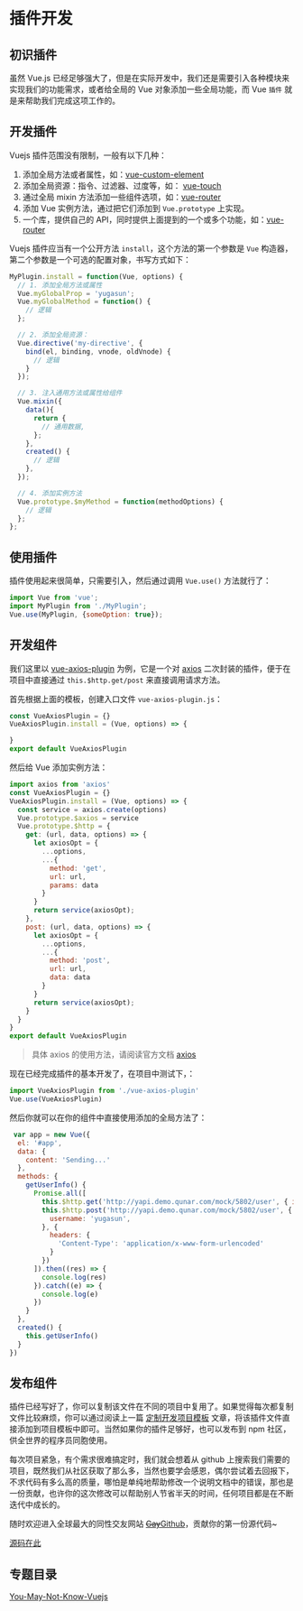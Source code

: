 # 插件开发

## 初识插件

虽然 Vue.js 已经足够强大了，但是在实际开发中，我们还是需要引入各种模块来实现我们的功能需求，或者给全局的 Vue 对象添加一些全局功能，而 Vue `插件` 就是来帮助我们完成这项工作的。

<!--more-->

## 开发插件

Vuejs 插件范围没有限制，一般有以下几种：

  1. 添加全局方法或者属性，如：[vue-custom-element](https://github.com/karol-f/vue-custom-element)
  2. 添加全局资源：指令、过滤器、过度等，如： [vue-touch](https://github.com/vuejs/vue-touch)
  3. 通过全局 mixin 方法添加一些组件选项，如：[vue-router](https://github.com/vuejs/vue-router)
  4. 添加 Vue 实例方法，通过把它们添加到 `Vue.prototype` 上实现。
  5. 一个库，提供自己的 API，同时提供上面提到的一个或多个功能，如：[vue-router](https://github.com/vuejs/vue-router)

Vuejs 插件应当有一个公开方法 `install`，这个方法的第一个参数是 `Vue` 构造器，第二个参数是一个可选的配置对象，书写方式如下：

```js
MyPlugin.install = function(Vue, options) {
  // 1. 添加全局方法或属性
  Vue.myGlobalProp = 'yugasun';
  Vue.myGlobalMethod = function() {
    // 逻辑
  };

  // 2. 添加全局资源：
  Vue.directive('my-directive', {
    bind(el, binding, vnode, oldVnode) {
      // 逻辑
    }
  });

  // 3. 注入通用方法或属性给组件
  Vue.mixin({
    data(){
      return {
        // 通用数据,
      };
    },
    created() {
      // 逻辑
    },
  });

  // 4. 添加实例方法
  Vue.prototype.$myMethod = function(methodOptions) {
    // 逻辑
  };
};
```

## 使用插件

插件使用起来很简单，只需要引入，然后通过调用 `Vue.use()` 方法就行了：

```js
import Vue from 'vue';
import MyPlugin from './MyPlugin';
Vue.use(MyPlugin, {someOption: true});
```

## 开发组件

我们这里以 [vue-axios-plugin](https://github.com/yugasun/vue-axios-plugin) 为例，它是一个对 [axios](https://github.com/axios/axios) 二次封装的插件，便于在项目中直接通过 `this.$http.get/post` 来直接调用请求方法。

首先根据上面的模板，创建入口文件 `vue-axios-plugin.js`：

```js
const VueAxiosPlugin = {}
VueAxiosPlugin.install = (Vue, options) => {

}
export default VueAxiosPlugin
```

然后给 Vue 添加实例方法：

```js
import axios from 'axios'
const VueAxiosPlugin = {}
VueAxiosPlugin.install = (Vue, options) => {
  const service = axios.create(options)
  Vue.prototype.$axios = service
  Vue.prototype.$http = {
    get: (url, data, options) => {
      let axiosOpt = {
        ...options,
        ...{
          method: 'get',
          url: url,
          params: data
        }
      }
      return service(axiosOpt);
    },
    post: (url, data, options) => {
      let axiosOpt = {
        ...options,
        ...{
          method: 'post',
          url: url,
          data: data
        }
      }
      return service(axiosOpt);
    }
  }
}
export default VueAxiosPlugin
```

> 具体 axios 的使用方法，请阅读官方文档 [axios](https://github.com/axios/axios)

现在已经完成插件的基本开发了，在项目中测试下，：

```js
import VueAxiosPlugin from './vue-axios-plugin'
Vue.use(VueAxiosPlugin)
```

然后你就可以在你的组件中直接使用添加的全局方法了：

```js
 var app = new Vue({
  el: '#app',
  data: {
    content: 'Sending...'
  },
  methods: {
    getUserInfo() {
      Promise.all([
        this.$http.get('http://yapi.demo.qunar.com/mock/5802/user', { id: 1 }),
        this.$http.post('http://yapi.demo.qunar.com/mock/5802/user', {
          username: 'yugasun',
        }, {
          headers: {
            'Content-Type': 'application/x-www-form-urlencoded'
          }
        })
      ]).then((res) => {
        console.log(res)
      }).catch((e) => {
        console.log(e)
      })
    }
  },
  created() {
    this.getUserInfo()
  }
})
```

## 发布组件

插件已经写好了，你可以复制该文件在不同的项目中复用了。如果觉得每次都复制文件比较麻烦，你可以通过阅读上一篇 [定制开发项目模板](https://yugasun.com/post/you-may-not-know-vuejs-10.html) 文章，将该插件文件直接添加到项目模板中即可。当然如果你的插件足够好，也可以发布到 npm 社区，供全世界的程序员同胞使用。

每次项目紧急，有个需求很难搞定时，我们就会想着从 github  上搜索我们需要的项目，既然我们从社区获取了那么多，当然也要学会感恩，偶尔尝试着去回报下，不求代码有多么高的质量，哪怕是单纯地帮助修改一个说明文档中的错误，那也是一份贡献，也许你的这次修改可以帮助别人节省半天的时间，任何项目都是在不断迭代中成长的。

随时欢迎进入全球最大的同性交友网站 [~~Gay~~Github](https://github.com)，贡献你的第一份源代码~

[源码在此](https://github.com/yugasun/vue-axios-plugin)

## 专题目录

[You-May-Not-Know-Vuejs](https://github.com/yugasun/You-May-Not-Know-Vuejs#%E6%96%87%E7%AB%A0%E7%9B%B4%E9%80%9A%E8%BD%A6)
